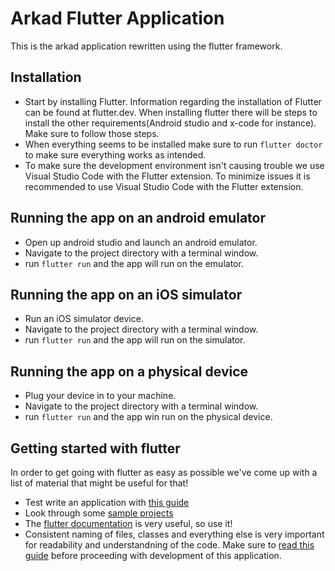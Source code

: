 # Arkad Flutter Application

This is the arkad application rewritten using the flutter framework.

## Installation
* Start by installing Flutter. Information regarding the installation of Flutter can be found at flutter.dev. When installing flutter there will be steps to install the other requirements(Android studio and x-code for instance). Make sure to follow those steps.
* When everything seems to be installed make sure to run `flutter doctor` to make sure everything works as intended.
* To make sure the development environment isn't causing trouble we use Visual Studio Code with the Flutter extension. To minimize issues it is recommended to use Visual Studio Code with the Flutter extension. 

## Running the app on an android emulator
* Open up android studio and launch an android emulator.
* Navigate to the project directory with a terminal window.
* run `flutter run` and the app will run on the emulator.

## Running the app on an iOS simulator
* Run an iOS simulator device.
* Navigate to the project directory with a terminal window.
* run `flutter run` and the app will run on the simulator.

## Running the app on a physical device
* Plug your device in to your machine.
* Navigate to the project directory with a terminal window.
* run `flutter run` and the app win run on the physical device. 

## Getting started with flutter
In order to get going with flutter as easy as possible we've come up with a list of material that might be useful for that!
* Test write an application with [this guide](https://flutter.dev/docs/get-started/codelab)
* Look through some [sample projects](https://flutter.github.io/samples/#)
* The [flutter documentation](https://flutter.dev/docs) is very useful, so use it!
* Consistent naming of files, classes and everything else is very important for readability and understandning of the code. Make sure to [read this guide](https://dart.dev/guides/language/effective-dart/style) before proceeding with development of this application.
